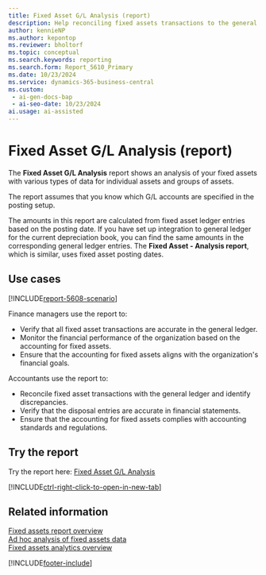 ```yaml
---
title: Fixed Asset G/L Analysis (report)
description: Help reconciling fixed assets transactions to the general ledger and specifically for validating the disposal entries.
author: kennieNP
ms.author: kepontop
ms.reviewer: bholtorf
ms.topic: conceptual
ms.search.keywords: reporting
ms.search.form: Report_5610_Primary
ms.date: 10/23/2024
ms.service: dynamics-365-business-central
ms.custom:
 - ai-gen-docs-bap
 - ai-seo-date: 10/23/2024
ai.usage: ai-assisted
---
```


# Fixed Asset G/L Analysis (report)

The **Fixed Asset G/L Analysis** report shows an analysis of your fixed assets with various types of data for individual assets and groups of assets.

The report assumes that you know which G/L accounts are specified in the posting setup.

The amounts in this report are calculated from fixed asset ledger entries based on the posting date. If you have set up integration to general ledger for the current depreciation book, you can find the same amounts in the corresponding general ledger entries. The **Fixed Asset - Analysis report**, which is similar, uses fixed asset posting dates.

## Use cases

[!INCLUDE[report-5608-scenario](../includes/report-5610-scenario-include.md)]

<!-- 

Prompt

Below is a report in an ERP system. Provide 3-4 use cases for different personas working with fixed asset management or finance for fixed assets.

Format like this:    
  
As a <persona>, use the report to    
* use case 1  
* use case 2    

Do not capitalize the persona names. 

Do not start lines with "Use the data to"

## Report name
Fixed Asset G/L Analysis

## Report description
The Fixed Assets G/L Analysis report is essential for financial management and reporting, offering detailed insights into the accounting treatment and reconciliation of subledger with the general ledger mainly validating the disposal entries. Structurally it is similar to FA Analysis report but this one is focused on GL reconciliation purpose. 

### What the report does
The *Fixed Asset G/L Analysis* report shows an analysis of your fixed assets with various types of data for individual assets and/or groups of assets. 
On the Fixed Assets FastTab, you can set filters if you want the report to include only certain fixed assets. 
On the Options FastTab, tailor the report to meet your specific needs. 
The report is similar to the **Fixed Asset Analysis** report, but specifically for reconciling to the general ledger (G/L) and specifically for validating the disposal entries. 
The report assumes that you know the general ledger (G/L) accounts that are specified in the posting setup.
If G/L integration is activated for a depreciation book, this report shows amounts posted to the general ledger (G/L) coming from the FA application area. The report is based on the posting date in the fixed assets (FA) ledger, whereas all other reports use the FA posting date.

### Use cases
Help reconciling fixed assets transactions to the general ledger and specifically for validating the disposal entries.


Please include your data sources and URLs

-->

Finance managers use the report to:

* Verify that all fixed asset transactions are accurate in the general ledger.
* Monitor the financial performance of the organization based on the accounting for fixed assets.
* Ensure that the accounting for fixed assets aligns with the organization's financial goals.

Accountants use the report to:

* Reconcile fixed asset transactions with the general ledger and identify discrepancies.
* Verify that the disposal entries are accurate in financial statements.
* Ensure that the accounting for fixed assets complies with accounting standards and regulations.

## Try the report

Try the report here: [Fixed Asset G/L Analysis](https://businesscentral.dynamics.com?report=5610)

[!INCLUDE[ctrl-right-click-to-open-in-new-tab](../includes/ctrl-right-click-to-open-in-new-tab.md)]

## Related information

[Fixed assets report overview](../fa-reports.md)  
[Ad hoc analysis of fixed assets data](../ad-hoc-analysis-fa.md)  
[Fixed assets analytics overview](../fa-analytics-overview.md)  

[!INCLUDE[footer-include](../includes/footer-banner.md)]